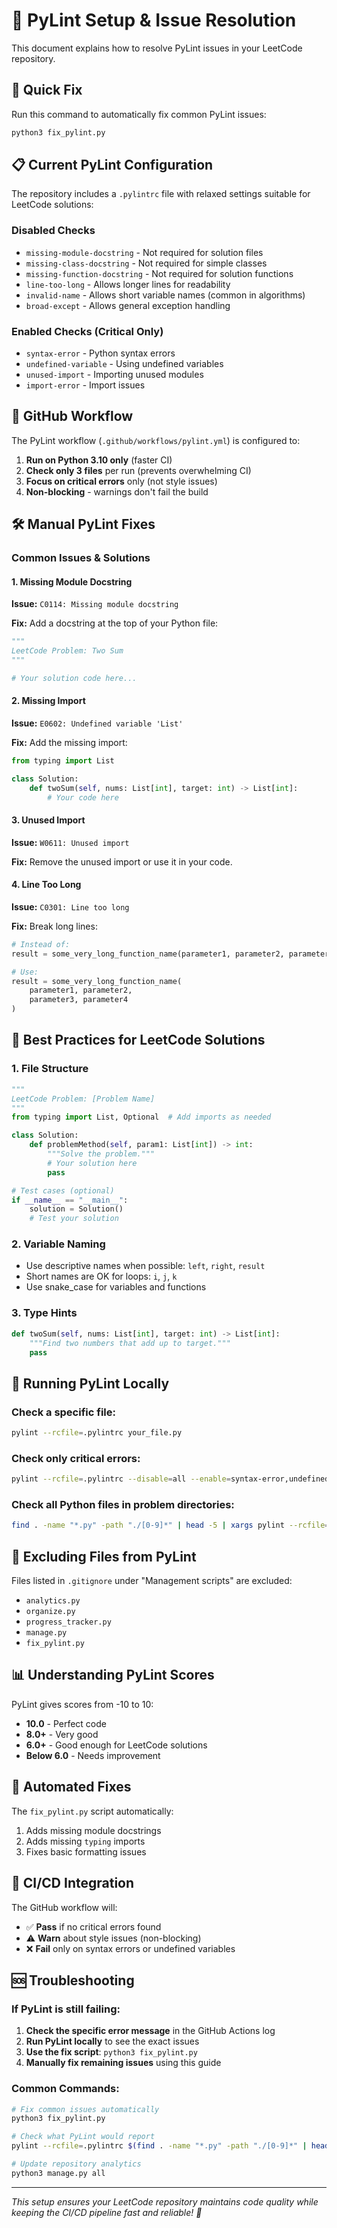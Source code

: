 # 🔧 PyLint Setup & Issue Resolution

This document explains how to resolve PyLint issues in your LeetCode repository.

## 🚀 Quick Fix

Run this command to automatically fix common PyLint issues:

```bash
python3 fix_pylint.py
```

## 📋 Current PyLint Configuration

The repository includes a `.pylintrc` file with relaxed settings suitable for LeetCode solutions:

### Disabled Checks
- `missing-module-docstring` - Not required for solution files
- `missing-class-docstring` - Not required for simple classes
- `missing-function-docstring` - Not required for solution functions
- `line-too-long` - Allows longer lines for readability
- `invalid-name` - Allows short variable names (common in algorithms)
- `broad-except` - Allows general exception handling

### Enabled Checks (Critical Only)
- `syntax-error` - Python syntax errors
- `undefined-variable` - Using undefined variables
- `unused-import` - Importing unused modules
- `import-error` - Import issues

## 🔄 GitHub Workflow

The PyLint workflow (`.github/workflows/pylint.yml`) is configured to:

1. **Run on Python 3.10 only** (faster CI)
2. **Check only 3 files** per run (prevents overwhelming CI)
3. **Focus on critical errors** only (not style issues)
4. **Non-blocking** - warnings don't fail the build

## 🛠️ Manual PyLint Fixes

### Common Issues & Solutions

#### 1. Missing Module Docstring
**Issue:** `C0114: Missing module docstring`

**Fix:** Add a docstring at the top of your Python file:
```python
"""
LeetCode Problem: Two Sum
"""

# Your solution code here...
```

#### 2. Missing Import
**Issue:** `E0602: Undefined variable 'List'`

**Fix:** Add the missing import:
```python
from typing import List

class Solution:
    def twoSum(self, nums: List[int], target: int) -> List[int]:
        # Your code here
```

#### 3. Unused Import
**Issue:** `W0611: Unused import`

**Fix:** Remove the unused import or use it in your code.

#### 4. Line Too Long
**Issue:** `C0301: Line too long`

**Fix:** Break long lines:
```python
# Instead of:
result = some_very_long_function_name(parameter1, parameter2, parameter3, parameter4)

# Use:
result = some_very_long_function_name(
    parameter1, parameter2, 
    parameter3, parameter4
)
```

## 🎯 Best Practices for LeetCode Solutions

### 1. File Structure
```python
"""
LeetCode Problem: [Problem Name]
"""
from typing import List, Optional  # Add imports as needed

class Solution:
    def problemMethod(self, param1: List[int]) -> int:
        """Solve the problem."""
        # Your solution here
        pass

# Test cases (optional)
if __name__ == "__main__":
    solution = Solution()
    # Test your solution
```

### 2. Variable Naming
- Use descriptive names when possible: `left`, `right`, `result`
- Short names are OK for loops: `i`, `j`, `k`
- Use snake_case for variables and functions

### 3. Type Hints
```python
def twoSum(self, nums: List[int], target: int) -> List[int]:
    """Find two numbers that add up to target."""
    pass
```

## 🔧 Running PyLint Locally

### Check a specific file:
```bash
pylint --rcfile=.pylintrc your_file.py
```

### Check only critical errors:
```bash
pylint --rcfile=.pylintrc --disable=all --enable=syntax-error,undefined-variable your_file.py
```

### Check all Python files in problem directories:
```bash
find . -name "*.py" -path "./[0-9]*" | head -5 | xargs pylint --rcfile=.pylintrc
```

## 🚫 Excluding Files from PyLint

Files listed in `.gitignore` under "Management scripts" are excluded:
- `analytics.py`
- `organize.py` 
- `progress_tracker.py`
- `manage.py`
- `fix_pylint.py`

## 📊 Understanding PyLint Scores

PyLint gives scores from -10 to 10:
- **10.0** - Perfect code
- **8.0+** - Very good
- **6.0+** - Good enough for LeetCode solutions
- **Below 6.0** - Needs improvement

## 🔄 Automated Fixes

The `fix_pylint.py` script automatically:
1. Adds missing module docstrings
2. Adds missing `typing` imports
3. Fixes basic formatting issues

## 🎯 CI/CD Integration

The GitHub workflow will:
- ✅ **Pass** if no critical errors found
- ⚠️ **Warn** about style issues (non-blocking)
- ❌ **Fail** only on syntax errors or undefined variables

## 🆘 Troubleshooting

### If PyLint is still failing:

1. **Check the specific error message** in the GitHub Actions log
2. **Run PyLint locally** to see the exact issues
3. **Use the fix script**: `python3 fix_pylint.py`
4. **Manually fix remaining issues** using this guide

### Common Commands:
```bash
# Fix common issues automatically
python3 fix_pylint.py

# Check what PyLint would report
pylint --rcfile=.pylintrc $(find . -name "*.py" -path "./[0-9]*" | head -3)

# Update repository analytics
python3 manage.py all
```

---

*This setup ensures your LeetCode repository maintains code quality while keeping the CI/CD pipeline fast and reliable! 🚀* 